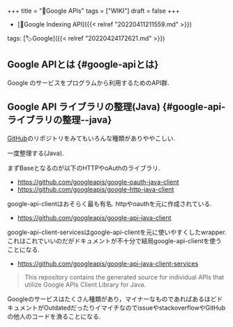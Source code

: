 +++
title = "📝Google APIs"
tags = ["WIKI"]
draft = false
+++

-   [:pencil:Google Indexing API]({{< relref "20220411211559.md" >}})

tags: [🏷Google]({{< relref "20220424172621.md" >}})


## Google APIとは {#google-apiとは}

Google のサービスをプログラムから利用するためのAPI群.


## Google API ライブラリの整理(Java) {#google-api-ライブラリの整理--java}

[GitHub](https://github.com/googleapis)のリポジトリをみてもいろんな種類がありややこしい.

一度整理する(Java).

まずBaseとなるのが以下のHTTPやoAuthのライブラリ.

-   <https://github.com/googleapis/google-oauth-java-client>
-   <https://github.com/googleapis/google-http-java-client>

google-api-clientはおそらく最も有名. httpやoauthを元に作成されている.

-   <https://github.com/googleapis/google-api-java-client>

google-api-client-servicesはgoogle-api-clientを元に使いやすくしたwrapper. これはこれでいいのだがドキュメントが不十分で結局google-api-clientを使うことになる.

-   <https://github.com/googleapis/google-api-java-client-services>

> This repository contains the generated source for individual APIs that utilize Google APIs Client Library for Java.

Googleのサービスはたくさん種類があり，マイナーなものであればあるほどドキュメントがOutdatedだったりイマイチなのでissueやstackoverflowやGitHubの他人のコードを漁ることになる.
